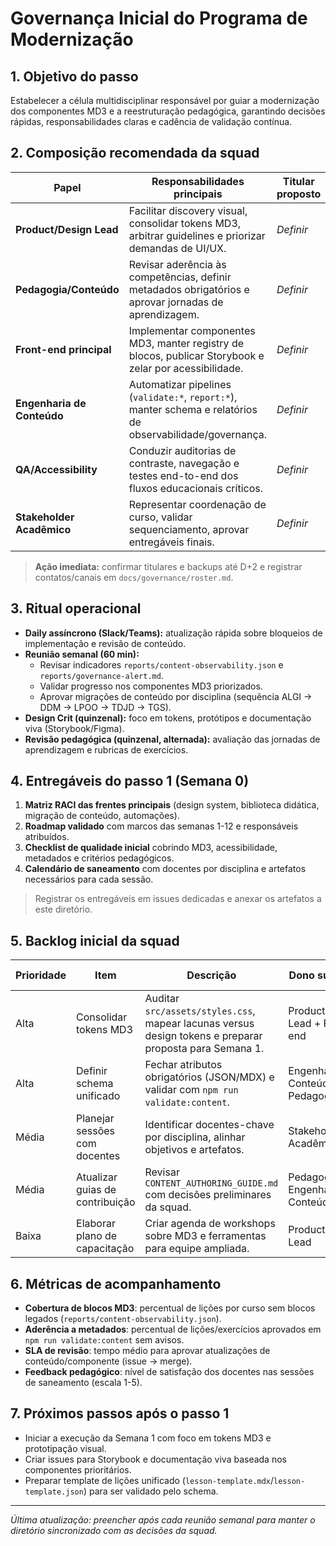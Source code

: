 # Governança Inicial do Programa de Modernização

## 1. Objetivo do passo

Estabelecer a célula multidisciplinar responsável por guiar a modernização dos componentes MD3 e a reestruturação pedagógica, garantindo decisões rápidas, responsabilidades claras e cadência de validação contínua.

## 2. Composição recomendada da squad

| Papel                      | Responsabilidades principais                                                                                | Titular proposto | Backup    |
| -------------------------- | ----------------------------------------------------------------------------------------------------------- | ---------------- | --------- |
| **Product/Design Lead**    | Facilitar discovery visual, consolidar tokens MD3, arbitrar guidelines e priorizar demandas de UI/UX.       | _Definir_        | _Definir_ |
| **Pedagogia/Conteúdo**     | Revisar aderência às competências, definir metadados obrigatórios e aprovar jornadas de aprendizagem.       | _Definir_        | _Definir_ |
| **Front-end principal**    | Implementar componentes MD3, manter registry de blocos, publicar Storybook e zelar por acessibilidade.      | _Definir_        | _Definir_ |
| **Engenharia de Conteúdo** | Automatizar pipelines (`validate:*`, `report:*`), manter schema e relatórios de observabilidade/governança. | _Definir_        | _Definir_ |
| **QA/Accessibility**       | Conduzir auditorias de contraste, navegação e testes end-to-end dos fluxos educacionais críticos.           | _Definir_        | _Definir_ |
| **Stakeholder Acadêmico**  | Representar coordenação de curso, validar sequenciamento, aprovar entregáveis finais.                       | _Definir_        | _Definir_ |

> **Ação imediata:** confirmar titulares e backups até D+2 e registrar contatos/canais em `docs/governance/roster.md`.

## 3. Ritual operacional

- **Daily assíncrono (Slack/Teams):** atualização rápida sobre bloqueios de implementação e revisão de conteúdo.
- **Reunião semanal (60 min):**
  - Revisar indicadores `reports/content-observability.json` e `reports/governance-alert.md`.
  - Validar progresso nos componentes MD3 priorizados.
  - Aprovar migrações de conteúdo por disciplina (sequência ALGI → DDM → LPOO → TDJD → TGS).
- **Design Crit (quinzenal):** foco em tokens, protótipos e documentação viva (Storybook/Figma).
- **Revisão pedagógica (quinzenal, alternada):** avaliação das jornadas de aprendizagem e rubricas de exercícios.

## 4. Entregáveis do passo 1 (Semana 0)

1. **Matriz RACI das frentes principais** (design system, biblioteca didática, migração de conteúdo, automações).
2. **Roadmap validado** com marcos das semanas 1-12 e responsáveis atribuídos.
3. **Checklist de qualidade inicial** cobrindo MD3, acessibilidade, metadados e critérios pedagógicos.
4. **Calendário de saneamento** com docentes por disciplina e artefatos necessários para cada sessão.

> Registrar os entregáveis em issues dedicadas e anexar os artefatos a este diretório.

## 5. Backlog inicial da squad

| Prioridade | Item                            | Descrição                                                                                               | Dono sugerido                      | Prazo alvo |
| ---------- | ------------------------------- | ------------------------------------------------------------------------------------------------------- | ---------------------------------- | ---------- |
| Alta       | Consolidar tokens MD3           | Auditar `src/assets/styles.css`, mapear lacunas versus design tokens e preparar proposta para Semana 1. | Product/Design Lead + Front-end    | D+5        |
| Alta       | Definir schema unificado        | Fechar atributos obrigatórios (JSON/MDX) e validar com `npm run validate:content`.                      | Engenharia de Conteúdo + Pedagogia | D+7        |
| Média      | Planejar sessões com docentes   | Identificar docentes-chave por disciplina, alinhar objetivos e artefatos.                               | Stakeholder Acadêmico              | D+7        |
| Média      | Atualizar guias de contribuição | Revisar `CONTENT_AUTHORING_GUIDE.md` com decisões preliminares da squad.                                | Pedagogia + Engenharia de Conteúdo | D+10       |
| Baixa      | Elaborar plano de capacitação   | Criar agenda de workshops sobre MD3 e ferramentas para equipe ampliada.                                 | Product/Design Lead                | D+14       |

## 6. Métricas de acompanhamento

- **Cobertura de blocos MD3**: percentual de lições por curso sem blocos legados (`reports/content-observability.json`).
- **Aderência a metadados**: percentual de lições/exercícios aprovados em `npm run validate:content` sem avisos.
- **SLA de revisão**: tempo médio para aprovar atualizações de conteúdo/componente (issue → merge).
- **Feedback pedagógico**: nível de satisfação dos docentes nas sessões de saneamento (escala 1-5).

## 7. Próximos passos após o passo 1

- Iniciar a execução da Semana 1 com foco em tokens MD3 e prototipação visual.
- Criar issues para Storybook e documentação viva baseada nos componentes prioritários.
- Preparar template de lições unificado (`lesson-template.mdx`/`lesson-template.json`) para ser validado pelo schema.

---

_Última atualização: preencher após cada reunião semanal para manter o diretório sincronizado com as decisões da squad._
